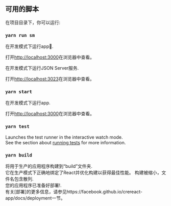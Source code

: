## 可用的脚本

在项目目录下，你可以运行:

### `yarn run sm`

在开发模式下运行app.

打开[http://localhost:3000](http://localhost:3000)在浏览器中查看。


在开发模式下运行JSON Server服务.

打开[http://localhost:3023](http://localhost:3023)在浏览器中查看。


### `yarn start`

在开发模式下运行app.

打开[http://localhost:3000](http://localhost:3000)在浏览器中查看。

### `yarn test`

Launches the test runner in the interactive watch mode.<br />
See the section about [running tests](https://facebook.github.io/create-react-app/docs/running-tests) for more information.

### `yarn build`

将用于生产的应用程序构建到“build”文件夹.<br />
它在生产模式下正确地绑定了React并优化构建以获得最佳性能。
构建被缩小，文件名包含散列.<br />
您的应用程序已准备好部署!.<br />
有关[部署]的更多信息，请参见https://facebook.github.io/crereact-app/docs/deployment一节。
